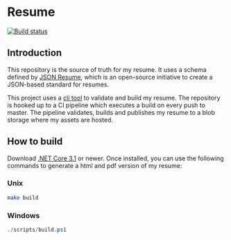 # Resume

[![Build status][ci-badge]][ci-url]

## Introduction
This repository is the source of truth for my resume. It uses a schema defined by [JSON Resume](https://jsonresume.org/), which is an open-source initiative to create a JSON-based standard for resumes.

This project uses a [cli tool](https://github.com/nickvdyck/resume-cli) to validate and build my resume. The repository is hooked up to a CI pipeline which executes a build on every push to master. The pipeline validates, builds and publishes my resume to a blob storage where my assets are hosted.

## How to build

Download [.NET Core 3.1](https://dotnet.microsoft.com/download) or newer.
Once installed, you can use the following commands to generate a html and pdf version of my resume:

### Unix
```sh
make build
```

### Windows
```powershell
./scripts/build.ps1
```

[ci-url]: https://github.com/nickvdyck/resume
[ci-badge]: https://github.com/nickvdyck/resume/workflows/CI/badge.svg
